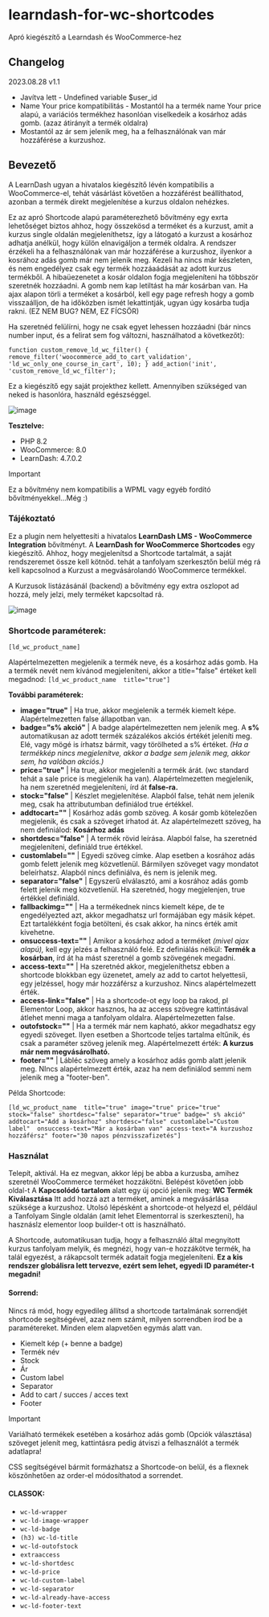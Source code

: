 # learndash-for-wc-shortcodes
Apró kiegészítő a Learndash és WooCommerce-hez


## Changelog

2023.08.28
v1.1 

* Javítva lett - Undefined variable $user_id
* Name Your price kompatibilitás - Mostantól ha a termék name Your price alapú, a variációs termékhez hasonlóan viselkedeik a kosárhoz adás gomb. (azaz átirányít a termék oldalra)
* Mostantól az ár sem jelenik meg, ha a felhasználónak van már hozzáférése a kurzushoz.

## Bevezető

A LearnDash ugyan a hivatalos kiegészítő lévén kompatibilis a WooCommerce-el, tehát vásárlást követően a hozzáférést beállíthatod, azonban a termék direkt megjelenítése a kurzus oldalon nehézkes.

Ez az apró Shortcode alapú paraméterezhető bővítmény egy exrta lehetőséget biztos ahhoz, hogy összekösd a terméket és a kurzust, amit a kurzus single oldalán megjeleníthetsz, így a látogató a kurzust a kosárhoz adhatja 
anélkül, hogy külön elnavigáljon a termék oldalra. A rendszer érzékeli ha a felhasználónak van már hozzáférése a kurzushoz, ilyenkor a kosrához adás gomb már nem jelenik meg. Kezeli ha nincs már készleten, és nem engedélyez csak egy termék hozzáaádását az adott kurzus termékből. A hibaüezenetet a kosár oldalon fogja megjeleníteni ha többször szeretnék hozzáadni. A gomb nem kap letiltást ha már kosárban van. Ha ajax alapon törli  a terméket a kosárból, kell egy page refresh hogy a gomb visszaálljon, de ha időközben ismét lekattintják, ugyan úgy kosárba tudja rakni. (EZ NEM BUG? NEM, EZ FÍCSÖR)

Ha szeretnéd felülírni, hogy ne csak egyet lehessen hozzáadni (bár nincs number input, és a felirat sem fog változni, használhatod a következőt):

`function custom_remove_ld_wc_filter() {
    remove_filter('woocommerce_add_to_cart_validation', 'ld_wc_only_one_course_in_cart', 10);
}
add_action('init', 'custom_remove_ld_wc_filter');`


Ez a kiegészítő egy saját projekthez kellett. Amennyiben szükséged van neked is hasonlóra, használd egészséggel.

![image](https://github.com/Lonsdale201/learndash-for-wc-shortcodes/assets/23199033/53652489-78ca-47df-b6ba-15c5cb58ee11)


**Tesztelve:**

* PHP 8.2
* WooCommerce: 8.0
* LearnDash: 4.7.0.2

> [!IMPORTANT]
> Ez a bővítmény nem kompatibilis a WPML vagy egyéb fordító bővítményekkel...Még :)

### Tájékoztató

Ez a plugin nem helyettesíti a hivatalos **LearnDash LMS - WooCommerce Integration** bővítményt. A **LearnDash for WooCommerce Shortcodes** egy kiegészítő. Ahhoz, hogy megjelenítsd a Shortcode tartalmát, a saját rendszeremet össze kell kötnöd. tehát a tanfolyam szerkesztőn belül még rá kell kapcsolnod a Kurzust a megvásárolandó WooCommerce termékkel.

A Kurzusok listázásánál (backend) a bővítmény egy extra oszlopot ad hozzá, mely jelzi, mely terméket kapcsoltad rá.

![image](https://github.com/Lonsdale201/learndash-for-wc-shortcodes/assets/23199033/fc07379e-0a89-400c-a5b5-cd8ab01bcd77)



### Shortcode paraméterek:

`[ld_wc_product_name]`

Alapértelmezetten megjelenik a termék neve, és a kosárhoz adás gomb. Ha a termék nevét nem kívánod megjeleníteni, akkor a title="false" értéket kell megadnod: `[ld_wc_product_name  title="true"]`

**További paraméterek:**

- **image="true"**     |  Ha true, akkor megjelenik a termék kiemelt képe. Alapértelmezetten false állapotban van.
- **badge="s% akció"** |  A badge alapértelmezetten nem jelenik meg. A **s%** automatikusan az adott termék százalékos akciós értékét jeleníti meg. Elé, vagy mögé is írhatsz bármit, vagy törölheted a s% értéket. *(Ha a termékkép                      nincs megjelenítve, akkor a badge sem jelenik meg, akkor sem, ha valóban akciós.)*
- **price="true"**     |  Ha true, akkor megjeleníti a termék árát. (wc standard tehát a sale price is megjelenik ha van). Alapértelmezetten megjelenik, ha nem szeretnéd megjeleníteni, írd át **false-ra.**
- **stock="false"**    |  Készlet megjelenítése. Alapból false, tehát nem jelenik meg, csak ha attributumban definiálod true értékkel.
- **addtocart=""**     |  Kosárhoz adás gomb szöveg. A kosár gomb kötelezően megjelenik, és csak a szöveget írhatod át. Az alapértelmezett szöveg, ha nem definiálod: **Kosárhoz adás**
- **shortdesc="false"**  | A termék rövid leírása. Alapból false, ha szeretnéd megjeleníteni, definiáld true értékkel.
- **customlabel=""**    | Egyedi szöveg címke. Alap esetben a kosrához adás gomb felett jelenik meg közvetlenül. Bármilyen szöveget vagy mondatot beleírhatsz. Alapból nincs definiálva, és nem is jelenik meg.
- **separator="false"** | Egyszerű elválasztó, ami a kosrához adás gomb felett jelenik meg közvetlenül. Ha szeretnéd, hogy megjelenjen, true értékkel definiáld.
- **fallbackimg=""**   | Ha a termékednek nincs kiemelt képe, de te engedélyezted azt, akkor megadhatsz url formájában egy másik képet. Ezt tartalékként fogja betölteni, és csak akkor, ha nincs érték amit kivehetne.
- **onsuccess-text=""** | Amikor a kosárhoz adod a terméket *(mivel ajax alapú),* kell egy jelzés a felhasználó felé. Ez definiálás nélkül: **Termék a kosárban**, írd át ha mást szeretnél a gomb szövegének megadni.
- **access-text=""**  | Ha szeretnéd akkor, megjeleníthetsz ebben a shortcode blokkban egy üzenetet, amely az add to cartot helyettesíi, egy jelzéssel, hogy már hozzáférsz a kurzushoz. Nincs alapértelmezett érték.
- **access-link="false"**     | Ha a shortcode-ot egy loop ba rakod, pl Elementor Loop, akkor hasznos, ha az access szövegre kattintásával átlehet menni maga a tanfolyam oldalra. Alapértelmezetten false.
- **outofstock=""**   | Ha a termék már nem kapható, akkor megadhatsz egy egyedi szöveget. Ilyen esetben a Shortcode teljes tartalma eltűnik, és csak a paraméter szöveg jelenik meg. Alapértelmezett érték: **A kurzus már nem                           megvásárolható.**
- **footer=""**  | Lábléc szöveg amely a kosárhoz adás gomb alatt jelenik meg. NIncs alapértelmezett érték, azaz ha nem definiálod semmi nem jelenik meg a "footer-ben".
  
Példa Shortcode:

`[ld_wc_product_name  title="true" image="true" price="true" stock="false" shortdesc="false" separator="true" badge=" s% akció" addtocart="Add a kosárhoz" shortdesc="false" customlabel="Custom label" 
onsuccess-text="Már a kosárban van" access-text="A kurzushoz hozzáférsz" footer="30 napos pénzvisszafizetés"]`


### Használat

Telepít, aktivál. Ha ez megvan, akkor lépj be abba a kurzusba, amihez szeretnél WooCommerce terméket hozzákötni. Belépést követően jobb oldal-t A **Kapcsolódó tartalom** alatt egy új opció jelenik meg: **WC Termék Kiválasztása** Itt add hozzá azt a terméket, aminek a megvásárlása szüksége a kurzushoz. Utolsó lépésként a shortcode-ot helyezd el, például a Tanfolyam Single oldalán (amit lehet Elementorral is szerkeszteni), ha hasznáslz elementor loop builder-t ott is használható.

A Shortcode, automatikusan tudja, hogy a felhasználó által megnyitott kurzus tanfolyam melyik, és megnézi, hogy van-e hozzákötve termék, ha talál egyezést, a rákapcsolt termék adatait fogja megjeleníteni. 
**Ez a kis rendszer globálisra lett tervezve, ezért sem lehet, egyedi ID paraméter-t megadni!**

#### Sorrend:

Nincs rá mód, hogy egyedileg állítsd a shortcode tartalmának sorrendjét shortcode segítségével, azaz nem számít, milyen sorrendben írod be a paramétereket. Minden elem alapvetően egymás alatt van.

* Kiemelt kép (+ benne a badge)
* Termék név
* Stock
* Ár
* Custom label
* Separator
* Add to cart / succes / acces text
* Footer

> [!IMPORTANT]
> Variálható termékek esetében a kosárhoz adás gomb (Opciók választása) szöveget jelenít meg, kattintásra pedig átviszi a felhasználót a termék adatlapra!

CSS segítségével bármit formázhatsz a Shortcode-on belül, és a flexnek köszönhetően az order-el módosíthatod a sorrendet.

#### CLASSOK:

* `wc-ld-wrapper`
*  `wc-ld-image-wrapper`
*  `wc-ld-badge`
*  `(h3) wc-ld-title`
*  `wc-ld-outofstock`
*  `extraaccess`
*  `wc-ld-shortdesc`
*  `wc-ld-price`
*  `wc-ld-custom-label`
*  `wc-ld-separator`
*  `wc-ld-already-have-access`
*  `wc-ld-footer-text`

